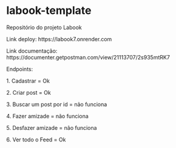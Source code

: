 # labook-template
<p>Repositório do projeto Labook<p>

<p>Link deploy: https://labook7.onrender.com<p>

<p>Link documentação: https://documenter.getpostman.com/view/21113707/2s935mtRK7<p>

<p>Endpoints:<p>
<p>1. Cadastrar = Ok<p>
<p>2. Criar post = Ok<p>
<p>3. Buscar um post por id = não funciona<p>
<p>4. Fazer amizade = não funciona<p>
<p>5. Desfazer amizade = não funciona<p>
<p>6. Ver todo o Feed = Ok<p>
